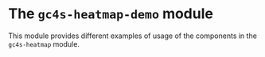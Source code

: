 The `gc4s-heatmap-demo` module
==============================

This module provides different examples of usage of the components in the `gc4s-heatmap` module.